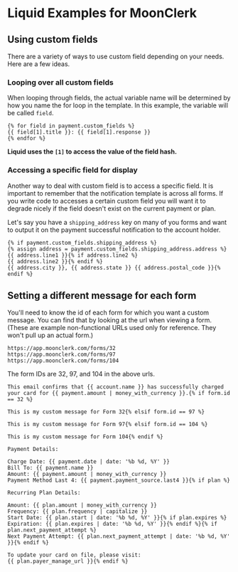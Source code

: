 # Liquid Examples for MoonClerk

## Using custom fields

There are a variety of ways to use custom field depending on your needs. Here are a few ideas.

### Looping over all custom fields

When looping through fields, the actual variable name will be determined
by how you name the for loop in the template. In this example, the variable
will be called `field`.

```Liquid
{% for field in payment.custom_fields %}
{{ field[1].title }}: {{ field[1].response }}
{% endfor %}
```

**Liquid uses the `[1]` to access the value of the field hash.**


### Accessing a specific field for display

Another way to deal with custom field is to access a specific field. It is important to remember that the notification template is across all forms. If you write code to accesses a certain custom field you will want it to degrade nicely if the field doesn't exist on the current payment or plan.

Let's say you have a `shipping_address` key on many of you forms and want to output it on the payment successful notification to the account holder.

```Liquid
{% if payment.custom_fields.shipping_address %}
{% assign address = payment.custom_fields.shipping_address.address %}
{{ address.line1 }}{% if address.line2 %}
{{ address.line2 }}{% endif %}
{{ address.city }}, {{ address.state }} {{ address.postal_code }}{% endif %}
```


## Setting a different message for each form

You'll need to know the id of each form for which you want a custom message. You can find that by looking at the url when viewing a form. (These are example non-functional URLs used only for reference. They won't pull up an actual form.)

```
https://app.moonclerk.com/forms/32
https://app.moonclerk.com/forms/97
https://app.moonclerk.com/forms/104
```

The form IDs are 32, 97, and 104 in the above urls.

```
This email confirms that {{ account.name }} has successfully charged your card for {{ payment.amount | money_with_currency }}.{% if form.id == 32 %}

This is my custom message for Form 32{% elsif form.id == 97 %}

This is my custom message for Form 97{% elsif form.id == 104 %}

This is my custom message for Form 104{% endif %}

Payment Details:

Charge Date: {{ payment.date | date: '%b %d, %Y' }}
Bill To: {{ payment.name }}
Amount: {{ payment.amount | money_with_currency }}
Payment Method Last 4: {{ payment.payment_source.last4 }}{% if plan %}

Recurring Plan Details:

Amount: {{ plan.amount | money_with_currency }}
Frequency: {{ plan.frequency | capitalize }}
Start Date: {{ plan.start | date: '%b %d, %Y' }}{% if plan.expires %}
Expiration: {{ plan.expires | date: '%b %d, %Y' }}{% endif %}{% if plan.next_payment_attempt %}
Next Payment Attempt: {{ plan.next_payment_attempt | date: '%b %d, %Y'  }}{% endif %}

To update your card on file, please visit:
{{ plan.payer_manage_url }}{% endif %}
```
